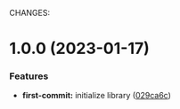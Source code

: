 CHANGES:

# 1.0.0 (2023-01-17)


### Features

* **first-commit:** initialize library ([029ca6c](https://github.com/H4ad/fast-iso-string/commit/029ca6ca378242464d45154dd3622d78bbb98dc6))
